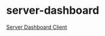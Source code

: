 # server-dashboard
[Server Dashboard Client](https://github.com/MichealPearce/server-dashboard-client)